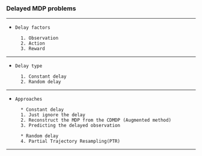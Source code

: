 ### Delayed MDP problems

---

- `Delay factors` 


        1. Observation 
        2. Action 
        3. Reward


---

- `Delay type` 

        
        1. Constant delay
        2. Random delay

---

- `Approaches`



        * Constant delay 
        1. Just ignore the delay
        2. Reconstruct the MDP from the CDMDP (Augmented method)
        3. Predicting the delayed observation

        * Random delay 
        4. Partial Trajectory Resampling(PTR)


---
